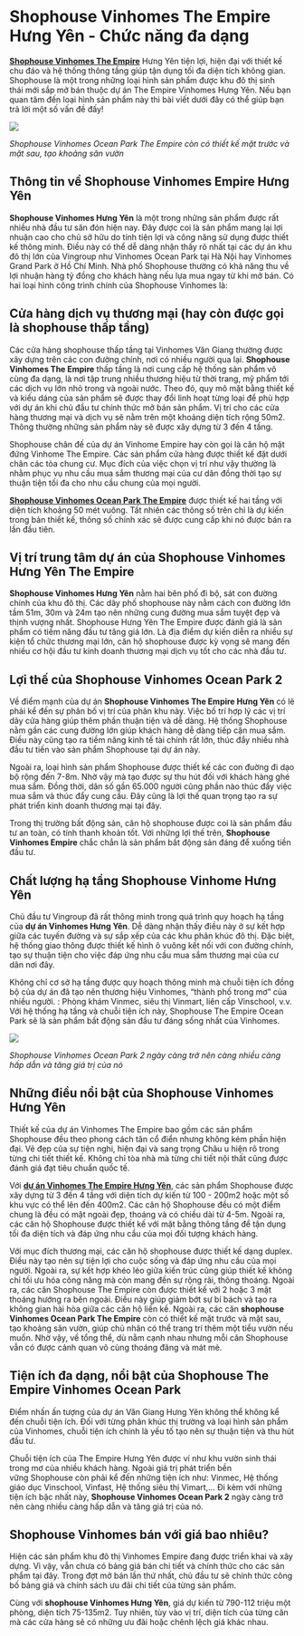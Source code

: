 # **Shophouse Vinhomes The Empire Hưng Yên - Chức năng đa dạng**

[**Shophouse Vinhomes The Empire**](https://vinhomesempirehungyen.net/shophouse-vinhomes-the-empire-hung-yen) Hưng Yên tiện lợi, hiện đại với thiết kế chu đáo và hệ thống thông tầng giúp tận dụng tối đa diện tích không gian. Shophouse là một trong những loại hình sản phẩm được khu đô thị sinh thái mới sắp mở bán thuộc dự án The Empire Vinhomes Hưng Yên. Nếu bạn quan tâm đến loại hình sản phẩm này thì bài viết dưới đây có thể giúp bạn trả lời một số vấn đề đấy!

![](https://i.imgur.com/U12G1pP.png)

_Shophouse Vinhomes Ocean Park The Empire còn có thiết kế mặt trước và mặt sau, tạo khoảng sân vườn_

## **Thông tin về Shophouse Vinhomes Empire Hưng Yên**

**Shophouse Vinhomes Hưng Yên** là một trong những sản phẩm được rất nhiều nhà đầu tư săn đón hiện nay. Đây được coi là sản phẩm mang lại lợi nhuận cao cho chủ sở hữu do tính tiện lợi và công năng sử dụng được thiết kế thông minh. Điều này có thể dễ dàng nhận thấy rõ nhất tại các dự án khu đô thị lớn của Vingroup như Vinhomes Ocean Park tại Hà Nội hay Vinhomes Grand Park ở Hồ Chí Minh. Nhà phố Shophouse thường có khả năng thu về lợi nhuận hàng tỷ đồng cho khách hàng nếu lựa mua ngay từ khi mở bán. Có hai loại hình công trình chính của Shophouse Vinhomes là:

## **Cửa hàng dịch vụ thương mại (hay còn được gọi là shophouse thấp tầng)**

Các cửa hàng shophouse thấp tầng tại Vinhomes Văn Giang thường được xây dựng trên các con đường chính, nơi có nhiều người qua lại. **Shophouse Vinhomes The Empire** thấp tầng là nơi cung cấp hệ thống sản phẩm vô cùng đa dạng, là nơi tập trung nhiều thương hiệu từ thời trang, mỹ phẩm tới các dịch vụ lớn nhỏ trong và ngoài nước. Theo đó, quy mô mặt bằng thiết kế và kiểu dáng của sản phẩm sẽ được thay đổi linh hoạt từng loại để phù hợp với dự án khi chủ đầu tư chính thức mở bán sản phẩm. Vị trí cho các cửa hàng thương mại và dịch vụ sẽ nằm trên một khoảng diện tích rộng 50m2\. Thông thường những sản phẩm này sẽ được xây dựng từ 3 đến 4 tầng.

Shophouse chân đế của dự án Vinhome Empire hay còn gọi là căn hộ mặt đứng Vinhome The Empire. Các sản phẩm cửa hàng được thiết kế đặt dưới chân các tòa chung cư. Mục đích của việc chọn vị trí như vậy thường là nhằm phục vụ nhu cầu mua sắm thương mại của cư dân đồng thời tạo sự thuận tiện tối đa cho nhu cầu chung của mọi người.

[**Shophouse Vinhomes Ocean Park The Empire**](https://www.youtube.com/watch?v=VfR0M84DTis) được thiết kế hai tầng với diện tích khoảng 50 mét vuông. Tất nhiên các thông số trên chỉ là dự kiến trong bản thiết kế, thông số chính xác sẽ được cung cấp khi nó được bán ra lần đầu tiên.

## **Vị trí trung tâm dự án của Shophouse Vinhomes Hưng Yên The Empire**

**Shophouse Vinhomes Hưng Yên** nằm hai bên phố đi bộ, sát con đường chính của khu đô thị. Các dãy phố shophouse này nằm cách con đường lớn tầm 51m, 30m và 24m tạo nên những cung đường mua sắm tuyệt đẹp và thịnh vượng nhất. Shophouse Hưng Yên The Empire được đánh giá là sản phẩm có tiềm năng đầu tư tăng giá lớn. Là địa điểm dự kiến diễn ra nhiều sự kiện tổ chức thương mại lớn, căn hộ shophouse được kỳ vọng sẽ mang đến nhiều cơ hội đầu tư kinh doanh thương mại dịch vụ tốt cho các nhà đầu tư.

## **Lợi thế của Shophouse Vinhomes Ocean Park 2**

Về điểm mạnh của dự án **Shophouse Vinhomes The Empire Hưng Yên** có lẽ phải kể đến sự phân bố vị trí của phân khu này. Việc bố trí hợp lý các vị trí dãy cửa hàng giúp thêm phần thuận tiện và dễ dàng. Hệ thống Shophouse nằm gần các cung đường lớn giúp khách hàng dễ dàng tiếp cận mua sắm. Điều này cũng tạo ra tiềm năng kinh tế tài chính rất lớn, thúc đẩy nhiều nhà đầu tư tiến vào sản phẩm Shophouse tại dự án này.

Ngoài ra, loại hình sản phẩm Shophouse được thiết kế các con đuờng đi dạo bộ rộng đến 7-8m. Nhờ vậy mà tạo được sự thu hút đối với khách hàng ghé mua sắm. Đồng thời, dân số gần 65.000 người cũng phần nào thúc đẩy việc mua sắm và thúc đẩy cung cầu. Đây cũng là lợi thế quan trọng tạo ra sự phát triển kinh doanh thương mại tại đây.

Trong thị trường bất động sản, căn hộ shophouse được coi là sản phẩm đầu tư an toàn, có tính thanh khoản tốt. Với những lợi thế trên, **Shophouse Vinhomes Empire** chắc chắn là sản phẩm bất động sản đáng để xuống tiền đầu tư.

## **Chất lượng hạ tầng Shophouse Vinhome Hưng Yên**

Chủ đầu tư Vingroup đã rất thông minh trong quá trình quy hoạch hạ tầng của **dự án Vinhomes Hưng Yên**. Dễ dàng nhận thấy điều này ở sự kết hợp giữa các tuyến đường và sự sắp xếp của các khu phân khúc đô thị. Đặc biệt, hệ thống giao thông được thiết kế hình ô vuông kết nối với con đường chính, tạo sự thuận tiện cho việc đáp ứng nhu cầu mua sắm thương mại của cư dân nơi đây.

Không chỉ cơ sở hạ tầng được quy hoạch thông minh mà chuỗi tiện ích đồng bộ của dự án đã tạo nên thương hiệu Vinhomes, “thành phố trong mơ” của nhiều người. : Phòng khám Vinmec, siêu thị Vinmart, liên cấp Vinschool, v.v. Với hệ thống hạ tầng và chuỗi tiện ích này, Shophouse The Empire Ocean Park sẽ là sản phẩm bất động sản đầu tư đáng sống nhất của Vinhomes.

![](https://i.imgur.com/mzmHNm4.png)

_Shophouse Vinhomes Ocean Park 2 ngày càng trở nên càng nhiều càng hấp dẫn và tăng giá trị của nó_

## **Những điều nổi bật của Shophouse Vinhomes Hưng Yên**

Thiết kế của dự án Vinhomes The Empire bao gồm các sản phẩm Shophouse đều theo phong cách tân cổ điển nhưng không kém phần hiện đại. Vẻ đẹp của sự tiện nghi, hiện đại và sang trọng Châu u hiện rõ trong từng chi tiết thiết kế. Không chỉ tòa nhà mà từng chi tiết nội thất cũng được đánh giá đạt tiêu chuẩn quốc tế.

Với [**dự án Vinhomes The Empire Hưng Yên**](https://vinhomesempirehungyen.net), các sản phẩm Shophouse được xây dựng từ 3 đến 4 tầng với diện tích dự kiến từ 100 - 200m2 hoặc một số khu vực có thể lên đến 400m2\. Các căn hộ Shophouse đều có một điểm chung là đều có mặt ngoài đẹp, thoáng và có chiều dài từ 4-5m. Ngoài ra, các căn hộ Shophouse được thiết kế với mặt bằng thông tầng để tận dụng tối đa diện tích và đáp ứng nhu cầu của mọi đối tượng khách hàng.

Với mục đích thương mại, các căn hộ shophouse được thiết kế dạng duplex. Điều này tạo nên sự tiện lợi cho cuộc sống và đáp ứng nhu cầu của mọi người. Ngoài ra, sự kết hợp khéo léo giữa kiến trúc cũng giúp thiết kế không chỉ tối ưu hóa công năng mà còn mang đến sự rộng rãi, thông thoáng. Ngoài ra, các căn Shophouse The Empire còn được thiết kế với 2 hoặc 3 mặt thoáng hướng ra bên ngoài. Điều này giúp giảm bớt sự bí bách và tạo ra không gian hài hòa giữa các căn hộ liền kề. Ngoài ra, các căn **shophouse Vinhomes Ocean Park The Empire** còn có thiết kế mặt trước và mặt sau, tạo khoảng sân vườn, giúp chủ nhân có thể trang trí thêm một tiểu vườn nếu muốn. Nhờ vậy, về tổng thể, dù nằm cạnh nhau nhưng mỗi căn Shophouse vẫn có được cảnh quan vô cùng thoáng đãng và mát mẻ.

## **Tiện ích đa dạng, nổi bật của Shophouse The Empire Vinhomes Ocean Park**

Điểm nhấn ấn tượng của dự án Văn Giang Hưng Yên không thể không kể đến chuỗi tiện ích. Đối với từng phân khúc thị trường và loại hình sản phẩm của Vinhomes, chuỗi tiện ích chính là yếu tố tạo nên sự thuận tiện và thu hút đầu tư.

Chuỗi tiện ích của The Empire Hưng Yên được ví như khu vườn sinh thái trong mơ của nhiều khách hàng. Ngoài giá trị phát triển bền vững Shophouse còn phải kể đến những tiện ích như: Vinmec, Hệ thống giáo dục Vinschool, Vinfast, Hệ thống siêu thị Vimart,… Đi kèm với những tiện ích bậc nhất này, **Shophouse Vinhomes Ocean Park 2** ngày càng trở nên càng nhiều càng hấp dẫn và tăng giá trị của nó.

## **Shophouse Vinhomes bán với giá bao nhiêu?**

Hiện các sản phẩm khu đô thị Vinhomes Empire đang được triển khai và xây dựng. Vì vậy, vẫn chưa có bảng giá bán chi tiết và chính thức cho các sản phẩm tại đây. Trong đợt mở bán lần thứ nhất, chủ đầu tư sẽ chính thức công bố bảng giá và chính sách ưu đãi chi tiết của từng sản phẩm.

Cùng với **shophouse Vinhomes Hưng Yên**, giá dự kiến từ 790-112 triệu một phòng, diện tích 75-135m2\. Tuy nhiên, tùy vào vị trí, diện tích của từng căn mà các cửa hàng sẽ có những ưu đãi hoặc chênh lệch giá khác nhau.
